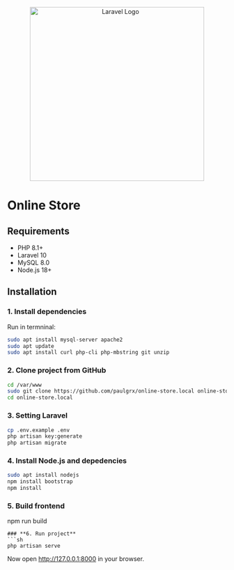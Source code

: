 <p align="center"><a href="https://laravel.com" target="_blank"><img src="https://raw.githubusercontent.com/laravel/art/master/logo-lockup/5%20SVG/2%20CMYK/1%20Full%20Color/laravel-logolockup-cmyk-red.svg" width="400" alt="Laravel Logo"></a></p>

# Online Store

## Requirements
- PHP 8.1+
- Laravel 10
- MySQL 8.0
- Node.js 18+

## Installation

### **1. Install dependencies**
Run in termninal:

```sh
sudo apt install mysql-server apache2
sudo apt update
sudo apt install curl php-cli php-mbstring git unzip
```
### **2. Clone project from GitHub**
```sh
cd /var/www   
sudo git clone https://github.com/paulgrx/online-store.local online-store.local
cd online-store.local
```
### **3. Setting Laravel**
```sh
cp .env.example .env
php artisan key:generate
php artisan migrate
```
### **4. Install Node.js and depedencies**
```sh
sudo apt install nodejs
npm install bootstrap
npm install
```
### **5. Build frontend**

npm run build
```
### **6. Run project**
```sh
php artisan serve
```
Now open http://127.0.0.1:8000 in your browser. 
